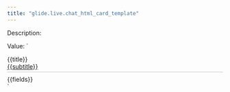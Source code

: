 ```yaml
---
title: "glide.live.chat_html_card_template"
---
```


Description: 

Value: `<style>
  .vac-header {
    border-bottom: solid 1px #c7c7c7;
    padding-bottom: 4px;
    margin-bottom: 8px;
   }
.vac-header-title {
display: inline-block;
}

.vac-header-subtitle {
float: right;
}

.vac-link {
    font: 1.6rem SourceSansProSemibold,Helvetica Neue,Helvetica,Arial,sans-serif;
    color: #6BA89E;
    text-decoration: none;
    font-weight: bold;
}

.vac-content {
padding-bottom: 4px;
    display: flex;
font-size: 12px;
}

.vac-content-label {
    width: 78px;
    text-align: left;
    flex-shrink: 0;
    font: 1.4rem SourceSansProSemibold,Helvetica Neue,Helvetica,Arial,sans-serif;
    display: inline-block;
}

.vac-content-value {
  padding-left: 8px;
    justify-self: left;
    display: inline-block;
}


</style>
<div class = "vac-card">                 
<div class = "vac-body">                     
<div class = "vac-header">                        
       <div class ="vac-header-title">{{title}} </div>                       
       <div class="vac-header-subtitle"> <a class = "vac-link" href="{{url}}">{{subtitle}}</a> </div>   
</div>                                    
     <div class = "vac-content">              
        <div class= "vac-fields">   {{fields}} </div>                     
      </div>                            
</div>        
 </div>    `